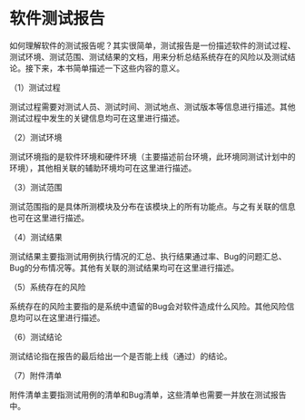 # 软件测试报告

如何理解软件的测试报告呢？其实很简单，测试报告是一份描述软件的测试过程、测试环境、测试范围、测试结果的文档，用来分析总结系统存在的风险以及测试结论。接下来，本书简单描述一下这些内容的意义。

（1）测试过程

测试过程需要对测试人员、测试时间、测试地点、测试版本等信息进行描述。其他测试过程中发生的关键信息均可在这里进行描述。

（2）测试环境

测试环境指的是软件环境和硬件环境（主要描述前台环境，此环境同测试计划中的环境），其他相关联的辅助环境均可在这里进行描述。

（3）测试范围

测试范围指的是具体所测模块及分布在该模块上的所有功能点。与之有关联的信息也可在这里进行描述。

（4）测试结果

测试结果主要指测试用例执行情况的汇总、执行结果通过率、Bug的问题汇总、Bug的分布情况等。其他有关联的测试结果均可在这里进行描述。

（5）系统存在的风险

系统存在的风险主要指的是系统中遗留的Bug会对软件造成什么风险。其他风险信息均可以在这里进行描述。

（6）测试结论

测试结论指在报告的最后给出一个是否能上线（通过）的结论。

（7）附件清单

附件清单主要指测试用例的清单和Bug清单，这些清单也需要一并放在测试报告中。